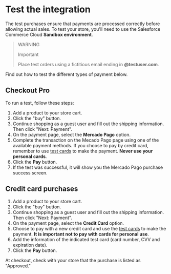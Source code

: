 # Test the integration

The test purchases ensure that payments are processed correctly before allowing actual sales. To test your store, you'll need to use the Salesforce Commerce Cloud **Sandbox environment**.

> WARNING
>
> Important
>
> Place test orders using a fictitious email ending in **@testuser.com**.

Find out how to test the different types of payment below.

## Checkout Pro

To run a test, follow these steps:

1. Add a product to your store cart.
1. Click the "buy" button.
1. Continue shopping as a guest user and fill out the shipping information. Then click "Next: Payment".
1. On the payment page, select the **Mercado Pago** option.
1. Complete the transaction on the Mecado Pago page using one of the available payment methods. If you choose to pay by credit card, remember to use [test cards](/developers/en/docs/salesforce-commerce-cloud/additional-content/your-integrations/test/cards) to make the payment. **Never use your personal cards**.
1. Click the **Pay** button.
1. If the test was successful, it will show you the Mercado Pago purchase success screen.

## Credit card purchases

1. Add a product to your store cart.
1. Click the "buy" button.
1. Continue shopping as a guest user and fill out the shipping information. Then click "Next: Payment".
1. On the payment page, select the **Credit Card** option.
1. Choose to pay with a new credit card and use the [test cards](/developers/en/docs/salesforce-commerce-cloud/additional-content/your-integrations/test/cards) to make the payment. **It is important not to pay with cards for personal use**.
1. Add the information of the indicated test card (card number, CVV and expiration date).
1. Click the **Pay** button.

At checkout, check with your store that the purchase is listed as "Approved."